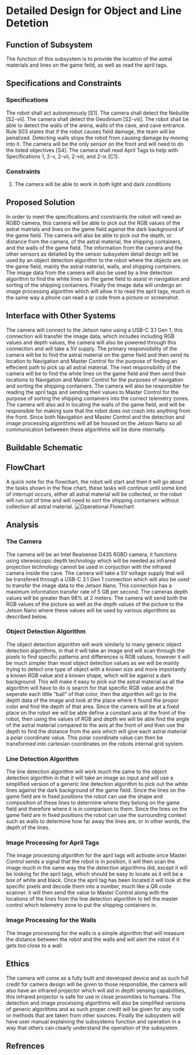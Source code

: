 # Detailed Design for Object and Line Detetion
## Function of Subsystem
The function of this subsystem is to provide the location of the astral materials and lines on the game feild, as well as read the april tags. 

## Specifications and Constraints 
### Specifications
The robot shall act autonomously [S1].
The camera shall detect the Nebulite [S2-vii].
The camera shall detect the Geodinium [S2-viii].
The robot shall be able to detect the walls of the arena, walls of the cave, and cave entrance. Rule S03 states that if the robot causes field damage, the team will be penalized. Detecting walls stops the robot from causing damage by moving into it. The camera will be the only sensor on the front and will need to do the listed objectives [S4].
The camera shall read April Tags to help with Specifications 1, 2-v, 2-vii, 2-viii, and 2-ix [C1].

### Constraints
1. The camera will be able to work in both light and dark conditions



## Proposed Solution
In order to meet the specifications and constraints the robot will need an RGBD camera, this camera will be able to pick out the RGB values of the astral matrials and lines on the game field against the dark background of the game field.
The camera will also be able to pick out the depth, or distance from the camera, of the astral material, the shipping containers, and the walls of the game field.
The information from the camera and the other sensors as detailed by the sensor subsystem detail design will be used by an object detection algorithm to the robot where the objects are on the game field, mainly the astral material, walls, and shipping containers.
The image data from the camera will also be used by a line detection algorithm to find the white lines on the game field to assist in navigation and sorting of the shipping containers.
Finally the image data will undergo an image processing algorithm which will allow it to read the april tags, much in the same way a phone can read a qr code from a picture or screenshot.

## Interface with Other Systems
The camera will connect to the Jetson nano using a USB-C 3.1 Gen 1, this connection will transfer the image data, which includes including RGB values and depth values, the camera will also be powered through this connection and will take a 5V supply. 
The primary responisibility of the camera will be to find the astral material on the game field and then send its location to Navigation and Master Control for the purpose of finding an effecient path to pick up all astral material.
The next responsibility of the camera will be to find the white lines on the game field and then send their locations to Navigation and Master Control for the purposes of navigation and sorting the shipping containers. 
The camera will also be responsible for reading the april tags and sending their values to Master Control for the purpose of sorting the shipping containers into the correct telemetry zones. 
The camera will also aid in locating the walls of the game field, and will be responsible for making sure that the robot does not crash into anything from the front.
Since both Navigation and Master Control and the detection and image processing algorithms will all be housed on the Jetson Nano so all communication betweeen these algorithms will be done internally.

## Buildable Schematic

## FlowChart
A quick note for the flowchart, the robot will start and then it will go about the tasks shown in the flow chart, these tasks will continue until some kind of interrupt occurs, either all astral material will be collected, or the robot will run out  of time and will need to sort the shipping containers without collection all astral material.
![Operational Flowchart](https://github.com/ACruz-42/F24_Team1_CapstoneDemo/blob/Object-and-Line-Detection-Edits/Reports/Photos/FlowchartObjectandLineDetection.drawio)

## Analysis
### The Camera
The camera will be an Intel Realsense D435 RGBD camera, it functions using stereoscopic depth technology which will be needed as infrared projection technology cannot be used in conjuction with the infrared camera inside the cave. The camera will take a 5V voltage supply that will be transfered through a USB-C 3.1 Gen 1 connection which will also be used to transfer the image data to the Jetson Nano. This connection has a maximum information transfer rate of 5 GB per second. The cameras depth values will be greater than 98% at 2 meters. The camera will send both the RGB values of the picture as well as the depth values of the picture to the Jetson Nano where these values will be used by various algorithms as described below.

### Object Detection Algorithm
The object detection algorithm will work similarly to many generic object detection algorithms, in that it will take an image and will scan through the pixels to find specific patterns and differences is RGB values, however it will be much simpler than most object detection values as we will be mainly trying to detect one type of object with a known size and more importantly a known RGB value and a known shape, which will be against a dark background.
This will make it easy to pick out the astral material as all the algorithm will have to do is search for that specific RGB value and the seperate each little "ball" of that color, then the algorithm will go to the depth data of the image and look at the place where it found the propor color and find the depth of that area. 
Since the camera will be at a fixed place on the robot we will be able define a constant axis at the front of the robot, then using the values of RGB and depth we will be able find the angle of the astral material compared to the axis at the front of and then use the depth to find the distance from the axis which will give each astral material a polar coordinate value. 
This polar coordinate value can then be transformed into cartesian coordinates on the robots internal grid system.

### Line Detection Algorithm 
The line detection algorithm will work much the same to the object detection algorithm in that it will take an image as input and will use a simplified version of a generic line detection algorithm to pick out the white lines against the dark background of the game field.
Since the lines on the game field are in fixed positions the robot can use the shape and composition of these lines to determine where they belong on the game field and therefore where it is in comparison to them.
Since the lines on the game field are in fixed positions the robot can use the surrounding context such as walls to determine how far away the lines are, or in other words, the depth of the lines. 

### Image Processing for April Tags
The image processing algorithm for the april tags will activate once Master Control sends a signal that the robot is in position, it will then scan the image much in the same way the the detection algorithms did, except it will be looking for the april tags, which should be easy to locate as it will be a box of white and black.
Once the april tag has been located it will look at the specific pixels and decode them into a number, much like a QR code scanner.
it will then send the value to Master Control along with the locations of the lines from the line detection algorithm to tell the master control which telemetry zone to put the shipping containers in.

### Image Processing for the Walls
The image processing for the walls is a simple algorithm that will measure the distance between the robot and the walls and will alert the robot if it gets too close to a wall.

## Ethics 
The camera will come as a fully built and developed device and as such full credit for camera design will be given to those responsible, the camera will also have an infrared projector which will aid in depth sensing capabilities, this infrared projector is safe for use in close proximities to humans. 
The detection and image processing algorithms will also be simplified versions of generic algorithms and as such proper credit will be given for any code or methods that are taken from other sources.
Finally the subsystem will have user manual explaining the subsystems function and operation in a way that others can clearly understand the operation of the subsystem.

## Refrences 

